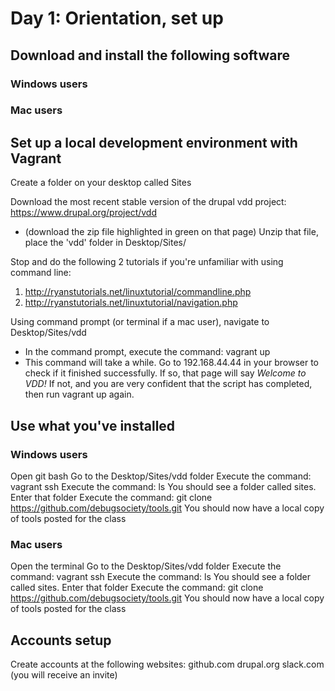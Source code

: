 # Day 1: Orientation, set up

## Download and install the following software

### Windows users


### Mac users


## Set up a local development environment with Vagrant

Create a folder on your desktop called Sites

Download the most recent stable version of the drupal vdd project: https://www.drupal.org/project/vdd
- (download the zip file highlighted in green on that page)
Unzip that file, place the 'vdd' folder in Desktop/Sites/

Stop and do the following 2 tutorials if you're unfamiliar with using command line:
1. http://ryanstutorials.net/linuxtutorial/commandline.php
2. http://ryanstutorials.net/linuxtutorial/navigation.php

Using command prompt (or terminal if a mac user), navigate to Desktop/Sites/vdd 
- In the command prompt, execute the command: vagrant up
- This command will take a while. Go to 192.168.44.44 in your browser to check if it finished successfully. 
  If so, that page will say *Welcome to VDD!*
  If not, and you are very confident that the script has completed, then run vagrant up again.

## Use what you've installed

### Windows users
Open git bash
Go to the Desktop/Sites/vdd folder
Execute the command: vagrant ssh
Execute the command: ls
You should see a folder called sites. Enter that folder
Execute the command: git clone https://github.com/debugsociety/tools.git
You should now have a local copy of tools posted for the class

### Mac users
Open the terminal
Go to the Desktop/Sites/vdd folder
Execute the command: vagrant ssh
Execute the command: ls
You should see a folder called sites. Enter that folder
Execute the command: git clone https://github.com/debugsociety/tools.git
You should now have a local copy of tools posted for the class

## Accounts setup 

Create accounts at the following websites:
github.com
drupal.org
slack.com (you will receive an invite)


